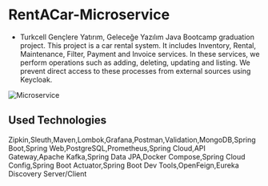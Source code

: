 # RentACar-Microservice


* Turkcell Gençlere Yatırım, Geleceğe Yazılım Java Bootcamp graduation project. This project is a car rental system. It includes Inventory, Rental, Maintenance, Filter, Payment and Invoice services. In these services, we perform operations such as adding, deleting, updating and listing. We prevent direct access to these processes from external sources using Keycloak.



![Microservice](https://github.com/kubracelikk/rent-a-car-microservice/assets/100384748/2f21eaf6-571b-408e-96b2-105555448681)


## Used Technologies

Zipkin,Sleuth,Maven,Lombok,Grafana,Postman,Validation,MongoDB,Spring Boot,Spring Web,PostgreSQL,Prometheus,Spring Cloud,API Gateway,Apache Kafka,Spring Data JPA,Docker Compose,Spring Cloud Config,Spring Boot Actuator,Spring Boot Dev Tools,OpenFeign,Eureka Discovery Server/Client



